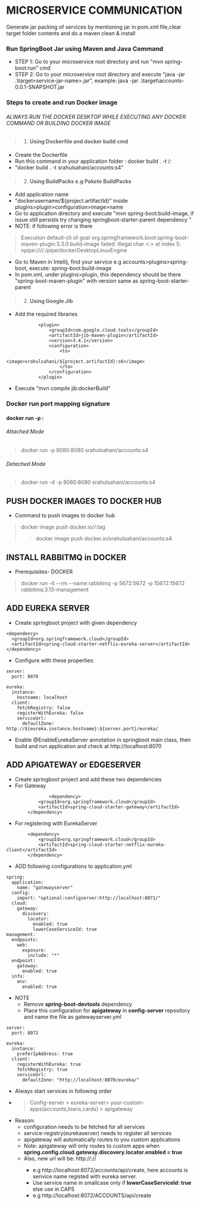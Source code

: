 # MICROSERVICE COMMUNICATION
Generate jar packing of services by mentioning <packaging>jar<packaging> in pom.xml file,clear target folder contents and do a maven clean & install


### Run SpringBoot Jar using Maven and Java Command
* STEP 1: Go to your microservice root directory and run "mvn spring-boot:run" cmd
* STEP 2: Go to your microservice root directory and execute "java -jar .\target\<service-jar-name>.jar", 
    example: java -jar .\target\accounts-0.0.1-SNAPSHOT.jar

### Steps to create and run Docker image 
###### ALWAYS RUN THE DOCKER DESKTOP WHILE EXECUTING ANY DOCKER COMMAND OR BUILDING DOCKER IMAGE
> 1. #### Using Dockerfile and docker build cmd
* Create the Dockerfile
* Run this command in your application folder : docker build . -t <dockerusername>/<applicationname>:<version>
* "docker build . -t srahulsahani/accounts:s4"

> 2. #### Using BuildPacks e.g Paketo BuildPacks
* Add application name <image>
* "dockerusername/${project.artifactId}" inside plugins>plugin>configuration>image>name
* Go to application directory and execute "mvn spring-boot:build-image, if issue still persists try changing springboot-starter-parent dependency
  "
* NOTE: if following error is there
> Execution default-cli of goal org.springframework.boot:spring-boot-maven-plugin:3.3.0:build-image failed: Illegal char <:> at index 5: npipe:////./pipe/dockerDesktopLinuxEngine
* Go to Maven in Intellij, find your service e.g accounts>plugins>spring-boot, execute: spring-boot:build-image
* In pom.xml, under plugins>plugin, this dependency should be there "spring-boot-maven-plugin" with version same as spring-boot-starter-parent

> 2. #### Using Google Jib
* Add the required libraries
~~~ <groupId>com.google.cloud.tools</groupId>
			<plugin>
				<groupId>com.google.cloud.tools</groupId>
				<artifactId>jib-maven-plugin</artifactId>
				<version>3.4.1</version>
				<configuration>
					<to>
						<image>srahulsahani/${project.artifactId}:s6</image>
					</to>
				</configuration>
			</plugin>
~~~
* Execute "mvn compile jib:dockerBuild"


### Docker run port mapping signature
#### docker run -p <exposed-port>:<application-port> <docker-image-name>
###### Attached Mode
> docker run -p 8080:8080 srahulsahani/accounts:s4
###### Detached Mode
> docker run -d -p 8080:8080 srahulsahani/accounts:s4

## PUSH DOCKER IMAGES TO DOCKER HUB
* Command to push images to docker hub
> docker image push docker.io/<docker-username>/<service-name>:tag
> > docker image push docker.io/srahulsahani/accounts:s4

## INSTALL RABBITMQ in DOCKER
* Prerequisites- DOCKER
> docker run -it --rm --name rabbitmq -p 5672:5672 -p 15672:15672 rabbitmq:3.13-management

## ADD EUREKA SERVER
* Create springboot project with given dependency
~~~ 
<dependency>
  <groupId>org.springframework.cloud</groupId>
  <artifactId>spring-cloud-starter-netflix-eureka-server</artifactId>
</dependency> 
~~~

* Configure with these properties:
~~~
server:
  port: 8070

eureka:
  instance:
    hostname: localhost
  client:
    fetchRegistry: false
    registerWithEureka: false
    serviceUrl:
      defaultZone: http://${eureka.instance.hostname}:${server.port}/eureka/
~~~
* Enable @EnableEurekaServer annotation in springboot main class, then build and run application and check at 
http://localhost:8070

## ADD APIGATEWAY or EDGESERVER
* Create springboot project and add these two dependencies
* For Gateway
~~~
                <dependency>
			<groupId>org.springframework.cloud</groupId>
			<artifactId>spring-cloud-starter-gateway</artifactId>
		</dependency>
~~~
* For registering with EurekaServer
~~~
		<dependency>
			<groupId>org.springframework.cloud</groupId>
			<artifactId>spring-cloud-starter-netflix-eureka-client</artifactId>
		</dependency>
~~~

* ADD following configurations to application.yml
~~~
spring:
  application:
    name: "gatewayserver"
  config:
    import: "optional:configserver:http://localhost:8071/"
  cloud:
    gateway:
      discovery:
        locator:
          enabled: true
          lowerCaseServiceId: true
management:
  endpoints:
    web:
      exposure:
        include: "*"
  endpoint:
    gateway:
      enabled: true
  info:
    env:
      enabled: true
~~~

* NOTE
  * Remove **spring-boot-devtools** dependency
  * Place this configuration for **apigateway** in **config-server** repository and name the file as gatewayserver.yml
~~~ 
server:
  port: 8072

eureka:
  instance:
    preferIpAddress: true
  client:
    registerWithEureka: true
    fetchRegistry: true
    serviceUrl:
      defaultZone: "http://localhost:8070/eureka/"
~~~

* Always start services in following order
* > Config-server > eureka-server> your-custom-apps(accounts,loans,cards) > apigateway
* Reason: 
  * configuration needs to be fetched for all services
  * service-registry(eurekaserver) needs to register all services
  * apigateway will automatically routes to you custom applications
  * Note: apigateway will only routes to custom apps when **spring.config.cloud.gateway.discovery.locator.enabled = true**
  * Also, new url will be: http://<dns>:<port-of-api-gateway>/<service-name>/<custom-app-api>
    * e.g http://localhost:8072/accounts/api/create, here accounts is serivice name registed with eureka server.
    * Use service name in smallcase only if **lowerCaseServiceId: true** else use in CAPS
    * e.g http://localhost:8072/ACCOUNTS/api/create